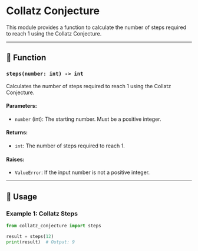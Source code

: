 # Collatz Conjecture

This module provides a function to calculate the number of steps required to reach 1 using the Collatz Conjecture.

---

## 📝 Function

### `steps(number: int) -> int`
Calculates the number of steps required to reach 1 using the Collatz Conjecture.

#### Parameters:
- `number` (int): The starting number. Must be a positive integer.

#### Returns:
- `int`: The number of steps required to reach 1.

#### Raises:
- `ValueError`: If the input number is not a positive integer.

---

## 🚀 Usage

### Example 1: Collatz Steps
```python
from collatz_conjecture import steps

result = steps(12)
print(result)  # Output: 9